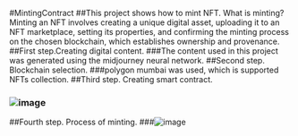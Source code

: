 #MintingContract
##This project shows how to mint NFT. What is minting? Minting an NFT involves creating a unique digital asset, uploading it to an NFT marketplace, setting its properties, and confirming the minting process on the chosen blockchain, which establishes ownership and provenance.
##First step.Creating digital content.
  ###The content used in this project was generated using the midjourney neural network.
##Second step. Blockchain selection.
  ###polygon mumbai was used, which is supported NFTs collection.
##Third step. Creating smart contract.
 ### ![image](https://github.com/JustGoodie/mintingContract/assets/67414497/ec364236-7e04-4aa7-80ab-7d37e1da94f9)
##Fourth step.  Process of minting.
  ###![image](https://github.com/JustGoodie/mintingContract/assets/67414497/87d77eb0-e117-4d75-b9fb-403f35b725f9)

